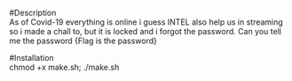 #Description<br>
As of Covid-19 everything is online i guess INTEL also help us in streaming so i made a chall to, but it is locked and i forgot the password. Can you tell me the password {Flag is the password}<br>

#Installation<br>
chmod +x make.sh;
./make.sh

